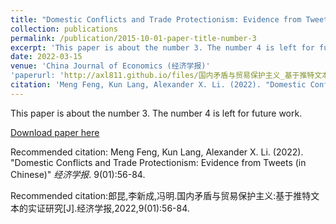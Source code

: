 ```yaml
---
title: "Domestic Conflicts and Trade Protectionism: Evidence from Tweets (in Chinese)"
collection: publications
permalink: /publication/2015-10-01-paper-title-number-3
excerpt: 'This paper is about the number 3. The number 4 is left for future work.'
date: 2022-03-15
venue: 'China Journal of Economics (经济学报)'
'paperurl: 'http://axl811.github.io/files/国内矛盾与贸易保护主义_基于推特文本的实证研究_郎昆.pdf''
citation: 'Meng Feng, Kun Lang, Alexander X. Li. (2022). "Domestic Conflicts and Trade Protectionism: Evidence from Tweets (in Chinese)" <i>China Journal of Economics</i>. 9(01):56-84.'
---
```

This paper is about the number 3. The number 4 is left for future work. 

[Download paper here](http://academicpages.github.io/files/国内矛盾与贸易保护主义_基于推特文本的实证研究_郎昆.pdf)

Recommended citation: Meng Feng, Kun Lang, Alexander X. Li. (2022). "Domestic Conflicts and Trade Protectionism: Evidence from Tweets (in Chinese)" <i>经济学报</i>. 9(01):56-84.

Recommended citation:郎昆,李新成,冯明.国内矛盾与贸易保护主义:基于推特文本的实证研究[J].经济学报,2022,9(01):56-84.
